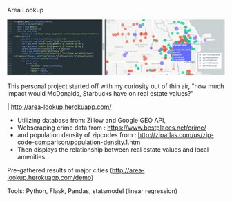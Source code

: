 Area Lookup

![bg.png](bg.png)

This personal project started off with my curiosity out of thin air, 
"how much impact would McDonalds, Starbucks have on real estate values?"

| http://area-lookup.herokuapp.com/

* Utilizing database from: Zillow and Google GEO API,
* Webscraping crime data from : https://www.bestplaces.net/crime/
* and population density of zipcodes from : http://zipatlas.com/us/zip-code-comparison/population-density.1.htm
* Then displays the relationship between real estate values and local amenities.

Pre-gathered results of major cities (http://area-lookup.herokuapp.com/demo)

Tools: Python, Flask, Pandas, statsmodel (linear regression)

